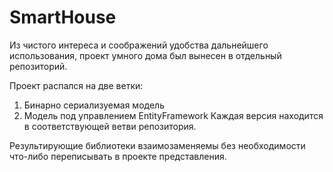 # SmartHouse
Из чистого интереса и соображений удобства дальнейшего использования, проект умного дома был вынесен в отдельный репозиторий.

Проект распался на две ветки:
1. Бинарно сериализуемая модель
2. Модель под управлением EntityFramework
Каждая версия находится в соответствующей ветви репозитория.

Результирующие библиотеки взаимозаменяемы без необходимости что-либо переписывать в проекте представления.
